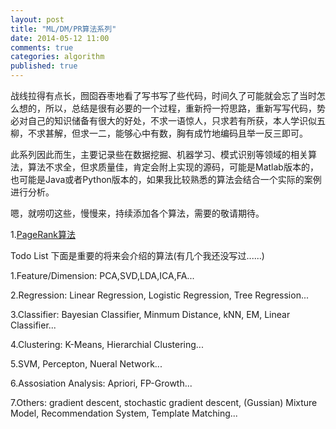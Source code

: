 ```yaml
---
layout: post
title: "ML/DM/PR算法系列"
date: 2014-05-12 11:00
comments: true
categories: algorithm
published: true
---
```


战线拉得有点长，囫囵吞枣地看了写书写了些代码，时间久了可能就会忘了当时怎么想的，所以，总结是很有必要的一个过程，重新捋一捋思路，重新写写代码，势必对自己的知识储备有很大的好处，不求一语惊人，只求若有所获，本人学识似五柳，不求甚解，但求一二，能够心中有数，胸有成竹地编码且举一反三即可。

此系列因此而生，主要记录些在数据挖掘、机器学习、模式识别等领域的相关算法，算法不求全，但求质量佳，肯定会附上实现的源码，可能是Matlab版本的，也可能是Java或者Python版本的，如果我比较熟悉的算法会结合一个实际的案例进行分析。

嗯，就唠叨这些，慢慢来，持续添加各个算法，需要的敬请期待。

1.[PageRank算法](http://hujiaweibujidao.github.io/blog/2014/05/12/algorithms-pagerank/)

Todo List  下面是重要的将来会介绍的算法(有几个我还没写过......)

1.Feature/Dimension: PCA,SVD,LDA,ICA,FA...

2.Regression: Linear Regression, Logistic Regression, Tree Regression...

3.Classifier: Bayesian Classifier, Minmum Distance, kNN, EM, Linear Classifier...

4.Clustering: K-Means, Hierarchial Clustering...

5.SVM, Percepton, Nueral Network...

6.Assosiation Analysis: Apriori, FP-Growth...

7.Others: gradient descent, stochastic gradient descent, (Gussian) Mixture Model, Recommendation System, Template Matching...






